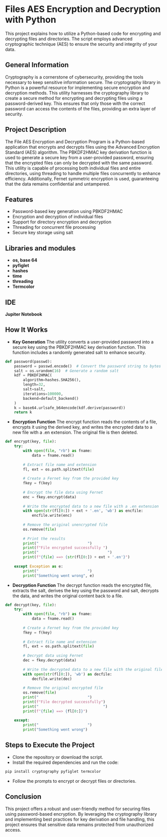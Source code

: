 <h1>Files AES Encryption and Decryption with Python</h1>
This project explains how to utilize a Python-based code for encrypting and decrypting files and directories. The script employs advanced cryptographic technique (AES) to ensure the security and integrity of your data.

## General Information
Cryptography is a cornerstone of cybersecurity, providing the tools necessary to keep sensitive information secure. The cryptography library in Python is a powerful resource for implementing secure encryption and decryption methods. This utility harnesses the cryptography library to create a secure method for encrypting and decrypting files using a password-derived key. This ensures that only those with the correct password can access the contents of the files, providing an extra layer of security.

<h2> Project Description</h2>
The File AES Encryption and Decryption Program is a Python-based application that encrypts and decrypts files using the Advanced Encryption Standard (AES) algorithm. The PBKDF2HMAC key derivation function is used to generate a secure key from a user-provided password, ensuring that the encrypted files can only be decrypted with the same password. This utility is capable of processing both individual files and entire directories, using threading to handle multiple files concurrently to enhance efficiency. Additionally, Fernet symmetric encryption is used, guaranteeing that the data remains confidential and untampered.
<br />

## Features
- Password-based key generation using PBKDF2HMAC
- Encryption and decryption of individual files
- Support for directory encryption and decryption
- Threading for concurrent file processing
- Secure key storage using salt

<h2>Libraries and modules </h2>

- <b>os, base 64</b> 
- <b>pyfiglet</b>
- <b>hashes</b> 
- <b>time</b>
- <b>threading </b>
- <b>Termcolor</b>

<h2>IDE </h2>
<b>Jupiter Notebook </b> 

## How It Works
- <b> Key Generation</b>
The utility converts a user-provided password into a secure key using the PBKDF2HMAC key derivation function. This function includes a randomly generated salt to enhance security.

```python
def password(passwd):
    password = passwd.encode()  # Convert the password string to bytes using UTF-8 encoding
    salt = os.urandom(16)  # Generate a random salt
    kdf = PBKDF2HMAC(
        algorithm=hashes.SHA256(),
        length=32,
        salt=salt,
        iterations=100000,
        backend=default_backend()
    )
    k = base64.urlsafe_b64encode(kdf.derive(password))
    return k
```

- <b> Encryption Function</b>
The encrypt function reads the contents of a file, encrypts it using the derived key, and writes the encrypted data to a new file with a .en extension. The original file is then deleted.
```python
def encrypt(key, file):
    try:
        with open(file, "rb") as fname:
            data = fname.read()
        
        # Extract file name and extension
        fl, ext = os.path.splitext(file)
        
        # Create a Fernet key from the provided key
        fkey = f(key)
        
        # Encrypt the file data using Fernet
        enc = fkey.encrypt(data)
        
        # Write the encrypted data to a new file with a .en extension
        with open(str(fl[0:]) + ext + '.en', 'wb') as encfile:
            encfile.write(enc)
        
        # Remove the original unencrypted file
        os.remove(file)
        
        # Print the results
        print("                      ")
        print(f"File encrypted successfully ")
        print("                               ") 
        print(f"{file} ==> {str(fl[0:]) + ext + '.en'}")
    
    except Exception as e:
        print("                      ")
        print("Something went wrong", e)
```

- <b> Decryption Function</b>
The decrypt function reads the encrypted file, extracts the salt, derives the key using the password and salt, decrypts the data, and writes the original content back to a file.
```python
def decrypt(key, file):
    try:
        with open(file, "rb") as fname:
            data = fname.read()
        
        # Create a Fernet key from the provided key
        fkey = f(key)
        
        # Extract file name and extension
        fl, ext = os.path.splitext(file)
        
        # Decrypt data using Fernet
        dec = fkey.decrypt(data)
        
        # Write the decrypted data to a new file with the original file name
        with open(str(fl[0:]), 'wb') as decfile:
            decfile.write(dec)
        
        # Remove the original encrypted file
        os.remove(file)
        print("                      ")
        print(f"File decrypted successfully")
        print("                             ")
        print(f"{file} ==> {fl[0:]}")
    
    except:
        print("                      ")
        print("Something went wrong")
```

## Steps to Execute the Project
- Clone the repository or download the script.
- Install the required dependencies and run the code:
```python
pip install cryptography pyfiglet termcolor
```
- Follow the prompts to encrypt or decrypt files or directories.

## Conclusion
This project  offers a robust and user-friendly method for securing files using password-based encryption. By leveraging the cryptography library and implementing best practices for key derivation and file handling, this project ensures that sensitive data remains protected from unauthorized access.

